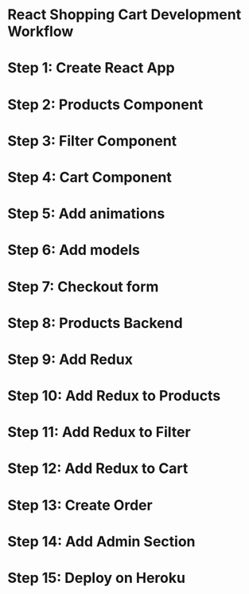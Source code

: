 # React Shopping Cart Development Workflow

# Step 1: Create React App

# Step 2: Products Component

# Step 3: Filter Component

# Step 4: Cart Component

# Step 5: Add animations

# Step 6: Add models

# Step 7: Checkout form

# Step 8: Products Backend

# Step 9: Add Redux

# Step 10: Add Redux to Products

# Step 11: Add Redux to Filter

# Step 12: Add Redux to Cart

# Step 13: Create Order

# Step 14: Add Admin Section

# Step 15: Deploy on Heroku

